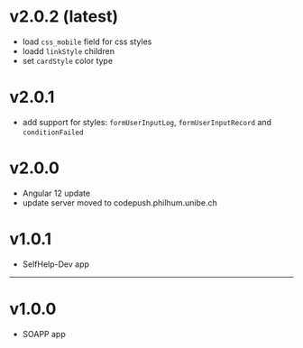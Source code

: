# v2.0.2 (latest)
 - load `css_mobile` field for css styles
 - loadd `linkStyle` children
 - set `cardStyle` color type

# v2.0.1
 - add support for styles: `formUserInputLog`, `formUserInputRecord` and `conditionFailed`

# v2.0.0

- Angular 12 update
- update server moved to codepush.philhum.unibe.ch

# v1.0.1

- SelfHelp-Dev app


------------

# v1.0.0

- SOAPP app
